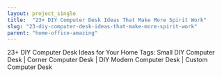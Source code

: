 ```yaml
---
layout: project_single
title:  "23+ DIY Computer Desk Ideas That Make More Spirit Work"
slug: "23-diy-computer-desk-ideas-that-make-more-spirit-work"
parent: "home-office-amazing"
---
```

23+ DIY Computer Desk Ideas for Your Home  Tags: Small DIY Computer Desk | Corner Computer Desk | DIY Modern Computer Desk | Custom Computer Desk